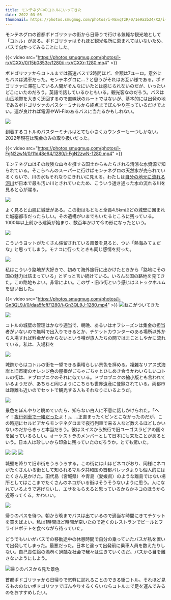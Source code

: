 ```yaml
---
title: モンテネグロのコトルにいってきた
date: 2022-03-05
thumbnail: https://photos.smugmug.com/photos/i-NsvqTzR/0/1e9a2b34/X2/i-NsvqTzR-X2.jpg
---
```


モンテネグロの首都ポドゴリツァの街から日帰りで行ける気軽な観光地として「[コトル](https://ja.wikipedia.org/wiki/%E3%82%B3%E3%83%88%E3%83%AB)」がある。ポドゴリツァはそれほど観光名所に恵まれてはいないため、バスで向かってみることにした。

{{< video src="https://photos.smugmug.com/photos/i-rxVCXXr/0/15b0853c/1280/i-rxVCXXr-1280.mp4" >}}

ポドゴリツァからコトルまでは高速バスで2時間ほど、金額は7ユーロ。意外にもバスは満車だった。モンテネグロに…？と思うがそれはお互い様である。ポドゴリツァに滞在している人間がそんなにいたとは感じられないのだが、いったいどこにいたのだろう。英語で話しているひともいる。観光客なのだろう。バスは山岳地帯を大きく迂回するので直線状のルートではないが、基本的には出発の地であるポドゴリツァのバスターミナルから終点までぼんやり座っているだけでよい。運が良ければ電源やWi-Fiのあるバスに当たるかもしれない。

![](https://photos.smugmug.com/photos/i-SVmXXjH/0/3b7eafad/X2/i-SVmXXjH-X2.jpg)

到着するコトルのバスターミナルはとても小さくカウンターも一つしかない。2022年現在は現金のみの取り扱いだった。

{{< video src="https://photos.smugmug.com/photos/i-FgN2zwN/0/11d48e64/1280/i-FgN2zwN-1280.mp4" >}}

モンテネグロはその峻険な山々を擁する国土からもたらされる清涼な水資源で知られている。そこらへんのスーパーに行けばモンテネグロの天然水が売られているくらいで、川の水もそれなりにきれいに見える。わたしは[自分の地元に流れる河川](https://ja.wikipedia.org/wiki/%E7%B6%BE%E7%80%AC%E5%B7%9D)が日本で最も汚い川とされていたため、こういう透き通った水の流れる川を見ると心が躍る。

![](https://photos.smugmug.com/photos/i-wQxnsv4/0/354adfde/X2/i-wQxnsv4-X2.jpg)

よく見ると山肌に城壁がある。この街はもともと全長4.5kmほどの城壁に囲まれた城塞都市だったらしい。その遺構がいまでもいたるところに残っている。1000年以上前から建築が始まり、数百年かけて今の形になったという。

![](https://photos.smugmug.com/photos/i-QMSQ7Ch/0/5c1178e1/X2/i-QMSQ7Ch-X2.jpg)

こういうヨットがたくさん係留されている風景を見ると、つい「熱海みてぇだな」と思ってしまう。モナコに行ったときも同じ感情を持った。

![](https://photos.smugmug.com/photos/i-4NjjZSv/0/53721a6d/X2/i-4NjjZSv-X2.jpg)

私はこういう路地が大好きで、初めて海外旅行に出かけたときから「路地にその国の魅力は詰まっている」とずっと言い続けている。いろんな国の路地を見てきた。この路地もよい。非常によい。このザ・旧市街という感じはストックホルムを思い出した。

{{< video src="https://photos.smugmug.com/photos/i-Gn3QL9J/0/daa5fcff/1280/i-Gn3QL9J-1280.mp4" >}}
![ねこがついてきた](https://photos.smugmug.com/photos/i-7htftrL/0/f8390237/X2/i-7htftrL-X2.jpg)

![](https://photos.smugmug.com/photos/i-ZHHM486/0/0e506745/X2/i-ZHHM486-X2.jpg)

コトルの城壁の管理はかなり適当で、朝晩、あるいはオフシーズンは集金の担当者がいないので無料で出入りできるとか、チケットカウンターのある場所以外から入場すれば料金がかからないという噂が旅人たちの間ではまことしやかに流れている。私は、入場料を

![](https://photos.smugmug.com/photos/i-NsvqTzR/0/1e9a2b34/X2/i-NsvqTzR-X2.jpg)

城跡からはコトルの街を一望できる素晴らしい景色を拝める。複雑なリアス式海岸と旧市街のオレンジ色の屋根がごちゃごちゃとひしめき合うかわいらしいコトルの街は、ドブロブニクのそれに似ている。ドブロブニクの縮小版とも言われているようだが、あちらと同じようにこちらも世界遺産に登録されている。両都市は距離も近いのでセットで観光する人もそれなりにいるようだ。

![](https://photos.smugmug.com/photos/i-mFz7nLQ/0/a02dfc10/X2/i-mFz7nLQ-X2.jpg)

景色をぼんやりと眺めていたら、知らない白人に不意に話しかけられた。「ヘイ！[夜行列車で一緒だった](/post/1645395915/)よ！」。…正直まったくピンとこなかったのだが、この時期にセルビアからモンテネグロまで夜行列車で来る人など数えるほどしかいないのだからきっと本当だろう。彼はスイスから旅行で旧ユーゴスラビアの国々を回っているらしい。オーケストラのメンバーとして日本にも来たことがあるという。日本人は珍しいから印象に残っていたのだろうか。とても驚いた。

![](https://photos.smugmug.com/photos/i-HrFGKLQ/0/618c52fe/X2/i-HrFGKLQ-X2.jpg)
![](https://photos.smugmug.com/photos/i-rzhrsTz/0/f3863047/X2/i-rzhrsTz-X2.jpg)
![](https://photos.smugmug.com/photos/i-LFvx9NR/0/5383ec10/X2/i-LFvx9NR-X2.jpg)

城壁を降りて旧市街をうろうろする。この街には山ほどネコがおり、同様にネコがたくさんいる街として知られるマルタ共和国の首都バレッタよりも個人的にはたくさん見かけた。田代島（宮城県）や青島（愛媛県）のような離島ではない場所としてはここまでたくさんのネコがいる街はそうそうないように思う。人になれているようで逃げないし、エサをもらえると思っているからかネコのほうから近寄ってくる。かわいい。

![](https://photos.smugmug.com/photos/i-fT6xsLN/0/17c864cd/X2/i-fT6xsLN-X2.jpg)

帰りのバスを待つ。朝から晩までバスは出ているので適当な時間にきてチケットを買えばよい。私は1時間ほど時間が空いたので近くのレストランでビールとフライドポテトを食べながら待っていた。

どうでもいいがバスでの移動途中の休憩時間で自分の乗っていたバスが私を置いて出発してしまった。最悪だった。日本と違って出発前に乗車人員を数えたりしない。自己責任論の渦巻く過酷な社会で我々は生きていくのだ。バスから目を離さないようにしよう。

![帰りのバスから見た景色](https://photos.smugmug.com/photos/i-Dt4qhr8/0/eb0fec4b/X2/i-Dt4qhr8-X2.jpg)

首都ポドゴリツァから日帰りで気軽に訪れることのできる街コトル。それほど見るもののないポドゴリツァでぼんやりするくらいならコトルまで足を運んでみるのをおすすめしたい。
